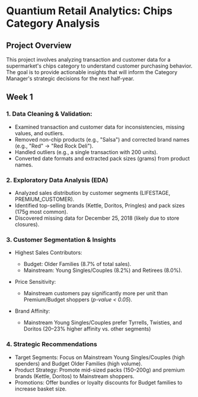 # Quantium Retail Analytics: Chips Category Analysis
## Project Overview
This project involves analyzing transaction and customer data for a supermarket's chips category to understand customer purchasing behavior. The goal is to provide actionable insights that will inform the Category Manager's strategic decisions for the next half-year.

## Week 1

### 1. Data Cleaning & Validation:
- Examined transaction and customer data for inconsistencies, missing values, and outliers.
- Removed non-chip products (e.g., "Salsa") and corrected brand names (e.g., "Red" → "Red Rock Deli").
- Handled outliers (e.g., a single transaction with 200 units).
- Converted date formats and extracted pack sizes (grams) from product names.

### 2. Exploratory Data Analysis (EDA)
- Analyzed sales distribution by customer segments (LIFESTAGE, PREMIUM_CUSTOMER).
- Identified top-selling brands (Kettle, Doritos, Pringles) and pack sizes (175g most common).
- Discovered missing data for December 25, 2018 (likely due to store closures).

### 3. Customer Segmentation & Insights

- Highest Sales Contributors:
  - Budget: Older Families (8.7% of total sales).
  - Mainstream: Young Singles/Couples (8.2%) and Retirees (8.0%).

- Price Sensitivity:
  - Mainstream customers pay significantly more per unit than Premium/Budget shoppers (*p-value < 0.05*).

- Brand Affinity:
  - Mainstream Young Singles/Couples prefer Tyrrells, Twisties, and Doritos (20–23% higher affinity vs. other segments)

### 4. Strategic Recommendations

- Target Segments: Focus on Mainstream Young Singles/Couples (high spenders) and Budget Older Families (high volume).
- Product Strategy: Promote mid-sized packs (150–200g) and premium brands (Kettle, Doritos) to Mainstream shoppers.
- Promotions: Offer bundles or loyalty discounts for Budget families to increase basket size.
